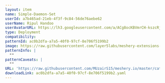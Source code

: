 ```yaml
---
layout: item
name: Simple-Daemon-Set
userId: a7b465ad-21eb-4f3f-9c84-56de76aebe62
userName: Ripul Handoo
userAvatarURL: https://lh3.googleusercontent.com/a/ACg8ocKBVmrCH-kszcRj5jpdBR53K1-E7YPUd3-kFmRFGGRN=s96-c
type: Deployment
compatibility: 
patternId: ac0b2dfa-a7a5-40f0-97cf-8e706f5199b2
image: https://raw.githubusercontent.com/layer5labs/meshery-extensions-packages/master/action-assets/design-assets/ac0b2dfa-a7a5-40f0-97cf-8e706f5199b2-light.png,https://raw.githubusercontent.com/layer5labs/meshery-extensions-packages/master/action-assets/design-assets/ac0b2dfa-a7a5-40f0-97cf-8e706f5199b2-dark.png
patternInfo: |
  ""
patternCaveats: |
  ""
URL: 'https://raw.githubusercontent.com/MUzairS15/meshery.io/master/catalog/ac0b2dfa-a7a5-40f0-97cf-8e706f5199b2.yaml'
downloadLink: ac0b2dfa-a7a5-40f0-97cf-8e706f5199b2.yaml
---
```

